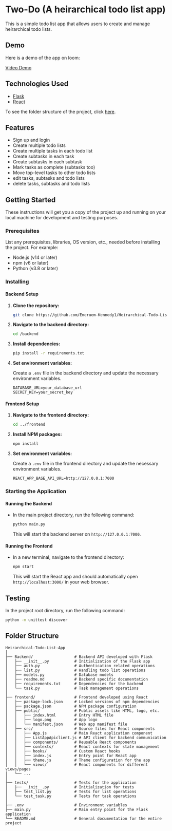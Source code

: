 # Two-Do (A heirarchical todo list app)

This is a simple todo list app that allows users to create and manage heirarchical todo lists.

## Demo
Here is a demo of the app on loom:

[Video Demo](https://www.loom.com/share/fccdf880728c4c16bba602e7732dab83?sid=6de1b51c-b4be-4381-a84a-a8f13fe3135c)

## Technologies Used
- [Flask](https://flask.palletsprojects.com/en/2.0.x/)
- [React](https://reactjs.org/)

To see the folder structure of the project, click [here](#folder-structure).

## Features
- Sign up and login
- Create multiple todo lists
- Create multiple tasks in each todo list
- Create subtasks in each task
- Create subtasks in each subtask
- Mark tasks as complete (subtasks too)
- Move top-level tasks to other todo lists
- edit tasks, subtasks and todo lists
- delete tasks, subtasks and todo lists

## Getting Started

These instructions will get you a copy of the project up and running on your local machine for development and testing purposes.

### Prerequisites

List any prerequisites, libraries, OS version, etc., needed before installing the project. For example:

- Node.js (v14 or later)
- npm (v6 or later)
- Python (v3.8 or later)

### Installing

#### Backend Setup

1. **Clone the repository:**

    ```bash
    git clone https://github.com/Emeruem-Kennedy1/Heirarchical-Todo-List-App.git
    ```

2. **Navigate to the backend directory:**

    ```bash
    cd /backend
    ```

3. **Install dependencies:**

    ```bash
    pip install -r requirements.txt
    ```

4. **Set environment variables:**
   
   Create a `.env` file in the backend directory and update the necessary environment variables.

    ```dotenv
    DATABASE_URL=your_database_url
    SECRET_KEY=your_secret_key
    ```
#### Frontend Setup

1. **Navigate to the frontend directory:**

    ```bash
    cd ../frontend
    ```

2. **Install NPM packages:**

    ```bash
    npm install
    ```
3. **Set environment variables:**
   
   Create a `.env` file in the frontend directory and update the necessary environment variables.

    ```dotenv
    REACT_APP_BASE_API_URL=http://127.0.0.1:7000
    ```

### Starting the Application

#### Running the Backend

- In the main project directory, run the following command:

    ```bash
    python main.py
    ```

  This will start the backend server on `http://127.0.0.1:7000`.

#### Running the Frontend

- In a new terminal, navigate to the frontend directory:

    ```bash
    npm start
    ```

  This will start the React app and should automatically open `http://localhost:3000/` in your web browser.

## Testing

In the project root directory, run the following command:

```bash
python -m unittest discover
```


## Folder Structure
```
Heirarchical-Todo-List-App
│
├── Backend/                  # Backend API developed with Flask
│   ├── __init__.py           # Initialization of the Flask app
│   ├── auth.py               # Authentication related operations
│   ├── list.py               # Handling todo list operations
│   ├── models.py             # Database models
│   ├── readme.md             # Backend specific documentation
│   ├── requirements.txt      # Dependencies for the backend
│   └── task.py               # Task management operations
│
├── frontend/                 # Frontend developed using React
│   ├── package-lock.json     # Locked versions of npm dependencies
│   ├── package.json          # NPM package configuration
│   ├── public/               # Public assets like HTML, logo, etc.
│   │   ├── index.html        # Entry HTML file
│   │   ├── logo.png          # App logo
│   │   └── manifest.json     # Web app manifest file
│   ├── src/                  # Source files for React components
│   │   ├── App.js            # Main React application component
│   │   ├── ListAppApiclient.js # API client for backend communication
│   │   ├── components/       # Reusable React components
│   │   ├── contexts/         # React contexts for state management
│   │   ├── hooks/            # Custom React hooks
│   │   ├── index.js          # Entry point for React app
│   │   ├── theme.js          # Theme configuration for the app
│   │   └── views/            # React components for different views/pages
│   └── ...
│
├── tests/                    # Tests for the application
│   ├── __init__.py           # Initialization for tests
│   ├── test_list.py          # Tests for list operations
│   └── test_task.py          # Tests for task operations
│
├── .env                      # Environment variables
├── main.py                   # Main entry point for the Flask application
└── README.md                 # General documentation for the entire project
```
